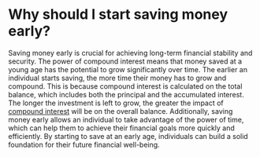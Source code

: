 # Why should I start saving money early?

Saving money early is crucial for achieving long-term financial stability and security. The power of compound interest means that money saved at a young age has the potential to grow significantly over time. The earlier an individual starts saving, the more time their money has to grow and compound. This is because compound interest is calculated on the total balance, which includes both the principal and the accumulated interest. The longer the investment is left to grow, the greater the impact of <a href="how-does-compount-interest-work">compound interest</a> will be on the overall balance. Additionally, saving money early allows an individual to take advantage of the power of time, which can help them to achieve their financial goals more quickly and efficiently. By starting to save at an early age, individuals can build a solid foundation for their future financial well-being.